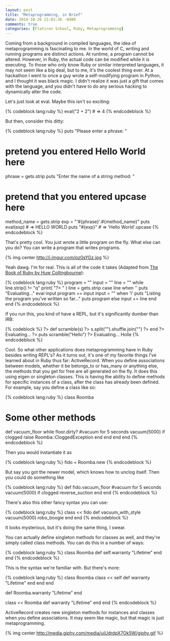 ```yaml
---
layout: post
title: "Metaprogramming, in Brief"
date: 2014-10-26 23:03:36 -0400
comments: true
categories: [Flatiron School, Ruby, Metaprogramming]
---
```


Coming from a background in compiled languages, the idea of metaprogramming is fascinating to me. In the world of C, writing and running programs are distinct actions. At runtime, a program cannot be altered. However, in Ruby, the actual code can be modified while it is executing. To those who only know Ruby or similar interpreted languages, it may not seem like a big deal, but to me, it's the coolest thing ever. At a hackathon I went to once a guy wrote a self-modifying program in Python, and I thought it was black magic. I didn't realize it was just a gift that comes with the language, and you didn't have to do any serious hacking to dynamically alter the code. 

Let's just look at eval. Maybe this isn't so exciting:

{% codeblock lang:ruby %}
eval("2 + 2") # => 4
{% endcodeblock %}

But then, consider this ditty:

{% codeblock lang:ruby %}
puts "Please enter a phrase: "
# pretend you entered Hello World here
phrase = gets.strip
puts "Enter the name of a string method: "
# pretend that you entered upcase here
method_name = gets.strip
exp = "'#{phrase}'.#{method_name}"
puts eval(exp) # => HELLO WORLD
puts "#{exp}" # => 'Hello World'.upcase
{% endcodeblock %}

That's pretty cool. You just wrote a little program on the fly. What else can you do? You can write a program that writes programs.

{% img center http://i.imgur.com/pz0sYGz.jpg %}

Yeah dawg. I'm for real. This is all of the code it takes (Adapted from [The Book of Ruby by Huw Collingbourne](http://www.sapphiresteel.com/The-Book-Of-Ruby)):

{% codeblock lang:ruby %}
program = ""
input = ""
line = ""
while line.strip() != "q"
  print( "?> " )
  line = gets.strip
  case line
  when ''
    puts "Evaluating..." 
    eval input 
    program += input 
    input = ""
  when 'l' 
    puts "Listing the program you've written so far..." 
    puts program 
  else
    input += line
  end 
end
{% endcodeblock %}

If you run this, you kind of have a REPL, but it's significantly dumber than IRB:

{% codeblock %}
?> def scramble(s)
?> s.split("").shuffle.join("")
?> end
?> 
Evaluating...
?> puts scramble("Hello")
?> 
Evaluating...
Holle
{% endcodeblock %}

Cool. So what other applications does metaprogramming have in Ruby besides writing REPL's? As it turns out, it's one of my favorite things I've learned about in Ruby thus far: ActiveRecord. When you define associations between models, whether it be belongs_to or has_many or anything else, the methods that you get for free are all generated on the fly. It does this using eigen or singleton classes. This is having the ability to define methods for specific instances of a class, after the class has already been defined. For example, say you define a class like so:

{% codeblock lang:ruby %}
class Roomba
  # Some other methods
  def vacuum_floor
    while floor.dirty?
      #vacuum for 5 seconds
      vacuum(5000)
      if clogged
        raise Roomba::CloggedException
      end
    end
  end
end
{% endcodeblock %}

Then you would instantiate it as

{% codeblock lang:ruby %}
fido = Roomba.new
{% endcodeblock %}

But say you got the newer model, which knows how to unclog itself. Then you could do something like

{% codeblock lang:ruby %}
def fido.vacuum_floor
  #vacuum for 5 seconds
  vacuum(5000)
  if clogged
    reverse_suction
  end 
end
{% endcodeblock %}

There's also this other fancy syntax you can use:

{% codeblock lang:ruby %}
class << fido
  def vacuum_with_style
    vacuum(5000)
    robo_boogie
  end
end
{% endcodeblock %}

It looks mysterious, but it's doing the same thing, I swear. 

You can actually define singleton methods for classes as well, and they're simply called class methods. You can do this in a number of ways:

{% codeblock lang:ruby %}
class Roomba
  def self.warranty
    "Lifetime"
  end
end
{% endcodeblock %}

This is the syntax we're familiar with. But there's more:

{% codeblock lang:ruby %}
class Roomba
  class << self
    def warranty
      "Lifetime"
    end
  end
end

def Roomba.warranty
  "Lifetime"
end

class << Roomba
  def warranty
    "Lifetime"
  end
end
{% endcodeblock %}

ActiveRecord creates new singleton methods for instances and classes when you define associations. It may seem like magic, but that magic is just metaprogramming.

{% img center http://media.giphy.com/media/ujUdrdpX7Ok5W/giphy.gif %}
